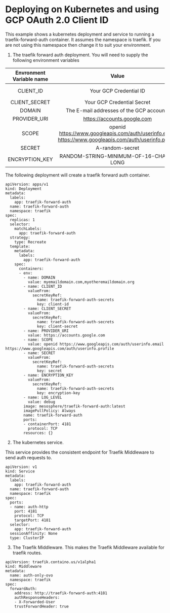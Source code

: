 
# Deploying on Kubernetes and using GCP OAuth 2.0 Client ID

This example shows a kubernetes deployment and service to running a traefik-forward-auth container. It assumes the namespace is traefik. If you are not using this namespace then change it to suit your environment.

1. The traefik forward auth deployment. You will need to supply the following environment variables

| Envronment Variable name  | Value  | Description    |
| :---------------------:   | :---:  | :---:          |
| CLIENT_ID                 | Your GCP Credential ID | Get this from Oauth 2.0 Credential  https://console.cloud.google.com/apis/credentials |
| CLIENT_SECRET             | Your GCP Credential Secret | See Above |
| DOMAIN | The E-mail addresses of the GCP accounts | A comma seperated list of e-mails domains |
| PROVIDER_URI | https://accounts.google.com | This is the same URL for all deployments |
| SCOPE | openid https://www.googleapis.com/auth/userinfo.email https://www.googleapis.com/auth/userinfo.profile | A space seperated string;  you can use the example supplied as is as this always the same across deployments |
| SECRET | A-random-secret | A Random secret string |
| ENCRYPTION_KEY | RANDOM-STRING-MINIMUM-OF-16-CHARS-LONG | An AES compatible string which should either be 16, 24, or 32 Bytes long |

The following deployment will create a traefik forward auth container.

```
apiVersion: apps/v1
kind: Deployment
metadata:
  labels:
    app: traefik-forward-auth
  name: traefik-forward-auth
  namespace: traefik
spec:
  replicas: 1
  selector:
    matchLabels:
      app: traefik-forward-auth
  strategy:
    type: Recreate
  template:
    metadata:
      labels:
        app: traefik-forward-auth
    spec:
      containers:
      - env:
        - name: DOMAIN
          value: myemaildomain.com,myotheremaildomain.org
        - name: CLIENT_ID
          valueFrom:
            secretKeyRef:
              name: traefik-forward-auth-secrets
              key: client-id
        - name: CLIENT_SECRET
          valueFrom:
            secretKeyRef:
              name: traefik-forward-auth-secrets
              key: client-secret
        - name: PROVIDER_URI
          value: https://accounts.google.com
        - name: SCOPE
          value: openid https://www.googleapis.com/auth/userinfo.email https://www.googleapis.com/auth/userinfo.profile
        - name: SECRET
          valueFrom:
            secretKeyRef:
              name: traefik-forward-auth-secrets
              key: secret
        - name: ENCRYPTION_KEY
          valueFrom:
            secretKeyRef:
              name: traefik-forward-auth-secrets
              key: encryption-key
        - name: LOG_LEVEL
          value: debug
        image: mesosphere/traefik-forward-auth:latest
        imagePullPolicy: Always
        name: traefik-forward-auth
        ports:
        - containerPort: 4181
          protocol: TCP
        resources: {}
```

2. The kubernetes service.

This service provides the consistent endpoint for Traefik Middleware to send auth requests to.

```
apiVersion: v1
kind: Service
metadata:
  labels:
    app: traefik-forward-auth
  name: traefik-forward-auth
  namespace: traefik
spec:
  ports:
  - name: auth-http
    port: 4181
    protocol: TCP
    targetPort: 4181
  selector:
    app: traefik-forward-auth
  sessionAffinity: None
  type: ClusterIP
```

3. The Traefik Middleware.  This makes the Traefik Middleware available for traefik routes.

```
apiVersion: traefik.containo.us/v1alpha1
kind: Middleware
metadata:
  name: auth-only-ovo
  namespace: traefik
spec:
  forwardAuth:
    address: http://traefik-forward-auth:4181
    authResponseHeaders:
    - X-Forwarded-User
    trustForwardHeader: true
```
